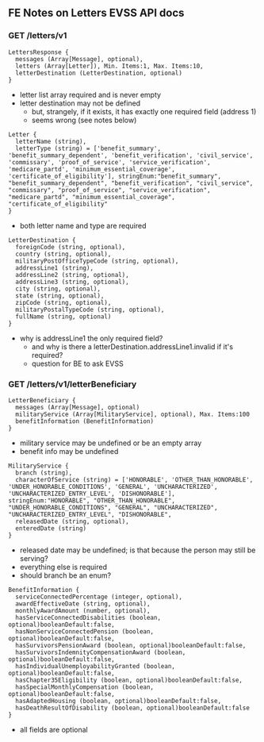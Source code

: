 ## FE Notes on Letters EVSS API docs


### GET /letters/v1

```
LettersResponse {
  messages (Array[Message], optional),
  letters (Array[Letter]), Min. Items:1, Max. Items:10,
  letterDestination (LetterDestination, optional)
}
```

  * letter list array required and is never empty
  * letter destination may not be defined
    * but, strangely, if it exists, it has exactly one required field (address 1)
    * seems wrong (see notes below)

```
Letter {
  letterName (string),
  letterType (string) = ['benefit_summary', 'benefit_summary_dependent', 'benefit_verification', 'civil_service', 'commissary', 'proof_of_service', 'service_verification', 'medicare_partd', 'minimum_essential_coverage', 'certificate_of_eligibility'], stringEnum:"benefit_summary", "benefit_summary_dependent", "benefit_verification", "civil_service", "commissary", "proof_of_service", "service_verification", "medicare_partd", "minimum_essential_coverage", "certificate_of_eligibility"
}
```

  * both letter name and type are required

```
LetterDestination {
  foreignCode (string, optional),
  country (string, optional),
  militaryPostOfficeTypeCode (string, optional),
  addressLine1 (string),
  addressLine2 (string, optional),
  addressLine3 (string, optional),
  city (string, optional),
  state (string, optional),
  zipCode (string, optional),
  militaryPostalTypeCode (string, optional),
  fullName (string, optional)
}
```

  * why is addressLine1 the only required field?
    * and why is there a letterDestination.addressLine1.invalid if it's required?
    * question for BE to ask EVSS

### GET /letters/v1/letterBeneficiary

```
LetterBeneficiary {
  messages (Array[Message], optional)
  militaryService (Array[MilitaryService], optional), Max. Items:100
  benefitInformation (BenefitInformation)
}
```

  * military service may be undefined or be an empty array
  * benefit info may be undefined

```
MilitaryService {
  branch (string),
  characterOfService (string) = ['HONORABLE', 'OTHER_THAN_HONORABLE', 'UNDER_HONORABLE_CONDITIONS', 'GENERAL', 'UNCHARACTERIZED', 'UNCHARACTERIZED_ENTRY_LEVEL', 'DISHONORABLE'], stringEnum:"HONORABLE", "OTHER_THAN_HONORABLE", "UNDER_HONORABLE_CONDITIONS", "GENERAL", "UNCHARACTERIZED", "UNCHARACTERIZED_ENTRY_LEVEL", "DISHONORABLE",
  releasedDate (string, optional),
  enteredDate (string)
}
```

  * released date may be undefined; is that because the person may still be serving?
  * everything else is required
  * should branch be an enum?

```
BenefitInformation {
  serviceConnectedPercentage (integer, optional),
  awardEffectiveDate (string, optional),
  monthlyAwardAmount (number, optional),
  hasServiceConnectedDisabilities (boolean, optional)booleanDefault:false,
  hasNonServiceConnectedPension (boolean, optional)booleanDefault:false,
  hasSurvivorsPensionAward (boolean, optional)booleanDefault:false,
  hasSurvivorsIndemnityCompensationAward (boolean, optional)booleanDefault:false,
  hasIndividualUnemployabilityGranted (boolean, optional)booleanDefault:false,
  hasChapter35Eligibility (boolean, optional)booleanDefault:false,
  hasSpecialMonthlyCompensation (boolean, optional)booleanDefault:false,
  hasAdaptedHousing (boolean, optional)booleanDefault:false,
  hasDeathResultOfDisability (boolean, optional)booleanDefault:false
}
```

  * all fields are optional




